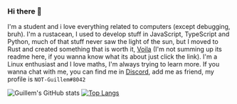 ### Hi there 👋

I'm a student and i love everything related to computers (except debugging, bruh). I'm a rustacean, I used to develop stuff in JavaScript, TypeScript and Python, much of that stuff never saw the light of the sun, but I moved to Rust and created something that is worth it, [Voila](https://github.com/Alonely0/Voila) (I'm not summing up its readme here, if you wanna know what its about just click the link). I'm a Linux enthusiast and I love maths, I'm always trying to learn more.
If you wanna chat with me, you can find me in [Discord](https://discord.com), add me as friend, my profile is `NOT-Guillem#8042`


![Guillem's GitHub stats](https://github-readme-stats.vercel.app/api?username=Alonely0&show_icons=true&theme=gruvbox) [![Top Langs](https://github-readme-stats.vercel.app/api/top-langs/?username=alonely0&hide=HTML&exclude_repo=verdugo,verdugo-web,payload-mimikatz-procdump-for-rubber-ducky,password_generator,blockchain-particles,dotfiles&layout=compact&theme=gruvbox)](https://github.com/alonely0/github-readme-stats)
